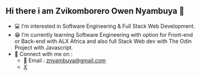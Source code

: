  ## Hi there i am Zvikomborero Owen Nyambuya 👋

- 💻 I’m interested in Software Engineering & Full Stack Web Development.
- 😁 I’m currently learning  Software Engineering with option for Front-end or Back-end with ALX Africa and also full Stack Web dev with The Odin Project with Javascript.
- 📲 Connect with me on :
   - 📧 Email : znyambuya@gmail.com
   - [X](https://twitter.com/Pr0j3c7SE)
